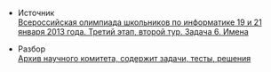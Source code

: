 - Источник  
[Всероссийская олимпиада школьников по информатике 19 и 21 января 2013 года. Третий этап, второй тур. Задача 6. Имена](https://neerc.ifmo.ru/school/archive/2012-2013.html)

- Разбор  
[Архив научного комитета, содержит задачи, тесты, решения](https://neerc.ifmo.ru/school/archive/2012-2013.html)
